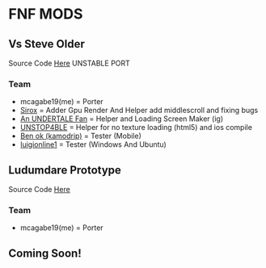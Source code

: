 # FNF MODS

## Vs Steve Older
Source Code [Here](https://github.com/mcagabe19/VsSteve-Source-Code-OLDER) UNSTABLE PORT

### Team
* mcagabe19(me) = Porter
* [Sirox](https://github.com/Sirox228) = Adder Gpu Render And Helper add middlescroll and fixing bugs
* [An UNDERTALE Fan](https://github.com/An-undertale-fan) = Helper and Loading Screen Maker (ig)
* [UNSTOP4BLE](https://github.com/UNSTOP4BLE) = Helper for no texture loading (html5) and ios compile
* [Ben ok (kamodrip)](https://github.com/Akhia11) = Tester (Mobile)
* [luigionline1](https://github.com/luigionline1) = Tester (Windows And Ubuntu)

## Ludumdare Prototype

Source Code [Here](https://github.com/mcagabe19/Funkin-1.0.0)

### Team
* mcagabe19(me) = Porter

## Coming Soon!
